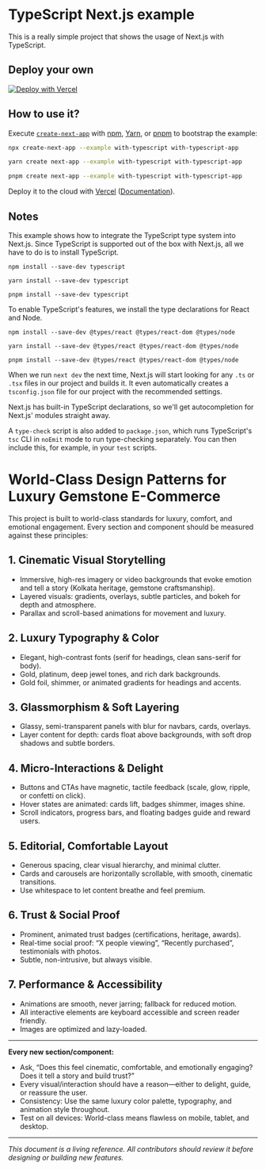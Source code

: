 # TypeScript Next.js example

This is a really simple project that shows the usage of Next.js with TypeScript.

## Deploy your own

[![Deploy with Vercel](https://vercel.com/button)](https://vercel.com/new/clone?repository-url=https://github.com/vercel/next.js/tree/canary/examples/with-typescript&project-name=with-typescript&repository-name=with-typescript)

## How to use it?

Execute [`create-next-app`](https://github.com/vercel/next.js/tree/canary/packages/create-next-app) with [npm](https://docs.npmjs.com/cli/init), [Yarn](https://yarnpkg.com/lang/en/docs/cli/create/), or [pnpm](https://pnpm.io) to bootstrap the example:

```bash
npx create-next-app --example with-typescript with-typescript-app
```

```bash
yarn create next-app --example with-typescript with-typescript-app
```

```bash
pnpm create next-app --example with-typescript with-typescript-app
```

Deploy it to the cloud with [Vercel](https://vercel.com/new?utm_source=github&utm_medium=readme&utm_campaign=next-example) ([Documentation](https://nextjs.org/docs/deployment)).

## Notes

This example shows how to integrate the TypeScript type system into Next.js. Since TypeScript is supported out of the box with Next.js, all we have to do is to install TypeScript.

```shell
npm install --save-dev typescript
```

```shell
yarn install --save-dev typescript
```

```shell
pnpm install --save-dev typescript
```

To enable TypeScript's features, we install the type declarations for React and Node.

```shell
npm install --save-dev @types/react @types/react-dom @types/node
```

```shell
yarn install --save-dev @types/react @types/react-dom @types/node
```

```shell
pnpm install --save-dev @types/react @types/react-dom @types/node
```

When we run `next dev` the next time, Next.js will start looking for any `.ts` or `.tsx` files in our project and builds it. It even automatically creates a `tsconfig.json` file for our project with the recommended settings.

Next.js has built-in TypeScript declarations, so we'll get autocompletion for Next.js' modules straight away.

A `type-check` script is also added to `package.json`, which runs TypeScript's `tsc` CLI in `noEmit` mode to run type-checking separately. You can then include this, for example, in your `test` scripts.

# World-Class Design Patterns for Luxury Gemstone E-Commerce

This project is built to world-class standards for luxury, comfort, and emotional engagement. Every section and component should be measured against these principles:

## 1. Cinematic Visual Storytelling

- Immersive, high-res imagery or video backgrounds that evoke emotion and tell a story (Kolkata heritage, gemstone craftsmanship).
- Layered visuals: gradients, overlays, subtle particles, and bokeh for depth and atmosphere.
- Parallax and scroll-based animations for movement and luxury.

## 2. Luxury Typography & Color

- Elegant, high-contrast fonts (serif for headings, clean sans-serif for body).
- Gold, platinum, deep jewel tones, and rich dark backgrounds.
- Gold foil, shimmer, or animated gradients for headings and accents.

## 3. Glassmorphism & Soft Layering

- Glassy, semi-transparent panels with blur for navbars, cards, overlays.
- Layer content for depth: cards float above backgrounds, with soft drop shadows and subtle borders.

## 4. Micro-Interactions & Delight

- Buttons and CTAs have magnetic, tactile feedback (scale, glow, ripple, or confetti on click).
- Hover states are animated: cards lift, badges shimmer, images shine.
- Scroll indicators, progress bars, and floating badges guide and reward users.

## 5. Editorial, Comfortable Layout

- Generous spacing, clear visual hierarchy, and minimal clutter.
- Cards and carousels are horizontally scrollable, with smooth, cinematic transitions.
- Use whitespace to let content breathe and feel premium.

## 6. Trust & Social Proof

- Prominent, animated trust badges (certifications, heritage, awards).
- Real-time social proof: “X people viewing”, “Recently purchased”, testimonials with photos.
- Subtle, non-intrusive, but always visible.

## 7. Performance & Accessibility

- Animations are smooth, never jarring; fallback for reduced motion.
- All interactive elements are keyboard accessible and screen reader friendly.
- Images are optimized and lazy-loaded.

---

**Every new section/component:**

- Ask, “Does this feel cinematic, comfortable, and emotionally engaging? Does it tell a story and build trust?”
- Every visual/interaction should have a reason—either to delight, guide, or reassure the user.
- Consistency: Use the same luxury color palette, typography, and animation style throughout.
- Test on all devices: World-class means flawless on mobile, tablet, and desktop.

---

_This document is a living reference. All contributors should review it before designing or building new features._
